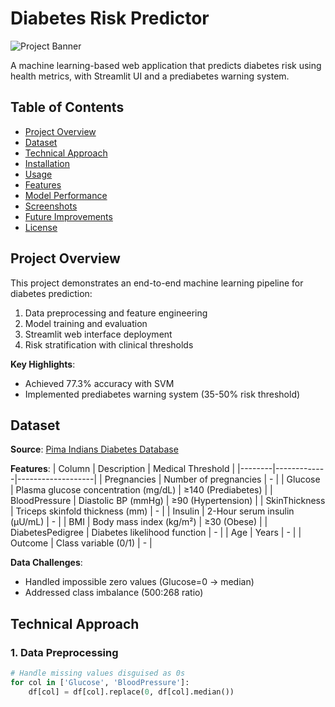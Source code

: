 # Diabetes Risk Predictor

![Project Banner](https://via.placeholder.com/800x200/006064/FFFFFF?text=Diabetes+Risk+Prediction+System)

A machine learning-based web application that predicts diabetes risk using health metrics, with Streamlit UI and a prediabetes warning system.

## Table of Contents
- [Project Overview](#project-overview)
- [Dataset](#dataset)
- [Technical Approach](#technical-approach)
- [Installation](#installation)
- [Usage](#usage)
- [Features](#features)
- [Model Performance](#model-performance)
- [Screenshots](#screenshots)
- [Future Improvements](#future-improvements)
- [License](#license)

## Project Overview
This project demonstrates an end-to-end machine learning pipeline for diabetes prediction:
1. Data preprocessing and feature engineering
2. Model training and evaluation
3. Streamlit web interface deployment
4. Risk stratification with clinical thresholds

**Key Highlights**:
- Achieved 77.3% accuracy with SVM
- Implemented prediabetes warning system (35-50% risk threshold)

## Dataset
**Source**: [Pima Indians Diabetes Database](https://www.kaggle.com/datasets/uciml/pima-indians-diabetes-database)

**Features**:
| Column | Description | Medical Threshold |
|--------|-------------|-------------------|
| Pregnancies | Number of pregnancies | - |
| Glucose | Plasma glucose concentration (mg/dL) | ≥140 (Prediabetes) |
| BloodPressure | Diastolic BP (mmHg) | ≥90 (Hypertension) |
| SkinThickness | Triceps skinfold thickness (mm) | - |
| Insulin | 2-Hour serum insulin (μU/mL) | - |
| BMI | Body mass index (kg/m²) | ≥30 (Obese) |
| DiabetesPedigree | Diabetes likelihood function | - |
| Age | Years | - |
| Outcome | Class variable (0/1) | - |

**Data Challenges**:
- Handled impossible zero values (Glucose=0 → median)
- Addressed class imbalance (500:268 ratio)

## Technical Approach
### 1. Data Preprocessing
```python
# Handle missing values disguised as 0s
for col in ['Glucose', 'BloodPressure']:
    df[col] = df[col].replace(0, df[col].median())

